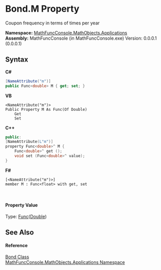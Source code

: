 # Bond.M Property 
 

Coupon frequency in terms of times per year

**Namespace:**&nbsp;<a href="d9e4b2f9-9258-2f31-ca55-43e6b838bbc3">MathFuncConsole.MathObjects.Applications</a><br />**Assembly:**&nbsp;MathFuncConsole (in MathFuncConsole.exe) Version: 0.0.0.1 (0.0.0.1)

## Syntax

**C#**<br />
``` C#
[NameAttribute("m")]
public Func<double> M { get; set; }
```

**VB**<br />
``` VB
<NameAttribute("m")>
Public Property M As Func(Of Double)
	Get
	Set
```

**C++**<br />
``` C++
public:
[NameAttribute(L"m")]
property Func<double>^ M {
	Func<double>^ get ();
	void set (Func<double>^ value);
}
```

**F#**<br />
``` F#
[<NameAttribute("m")>]
member M : Func<float> with get, set

```

<br />

#### Property Value
Type: <a href="http://msdn2.microsoft.com/en-us/library/bb534960" target="_blank">Func</a>(<a href="http://msdn2.microsoft.com/en-us/library/643eft0t" target="_blank">Double</a>)

## See Also


#### Reference
<a href="825e26af-6be9-7340-3b39-9cea3691afc1">Bond Class</a><br /><a href="d9e4b2f9-9258-2f31-ca55-43e6b838bbc3">MathFuncConsole.MathObjects.Applications Namespace</a><br />